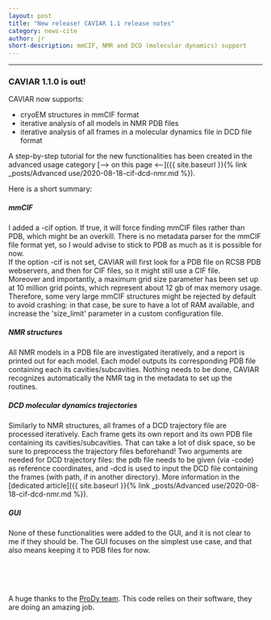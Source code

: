 ```yaml
---
layout: post
title: "New release! CAVIAR 1.1 release notes"
category: news-cite
author: jr
short-description: mmCIF, NMR and DCD (molecular dynamics) support
---
```


-----

### CAVIAR 1.1.0 is out!  

CAVIAR now supports:
 - cryoEM structures in mmCIF format
 - iterative analysis of all models in NMR PDB files
 - iterative analysis of all frames in a molecular dynamics file in DCD file format

A step-by-step tutorial for the new functionalities has been created in the advanced usage category [--> on this page <--]({{ site.baseurl }}{% link _posts/Advanced use/2020-08-18-cif-dcd-nmr.md %}).

Here is a short summary:

##### mmCIF
I added a -cif option. If true, it will force finding mmCIF files rather than PDB, which might be an overkill. There is no metadata parser for the mmCIF file format yet, so I would advise to stick to PDB as much as it is possible for now.  
If the option -cif is not set, CAVIAR will first look for a PDB file on RCSB PDB webservers, and then for CIF files, so it might still use a CIF file.  
Moreover and importantly, a maximum grid size parameter has been set up at 10 million grid points, which represent about 12 gb of max memory usage. Therefore, some very large mmCIF structures might be rejected by default to avoid crashing: in that case, be sure to have a lot of RAM available, and increase the 'size_limit' parameter in a custom configuration file.  

##### NMR structures
All NMR models in a PDB file are investigated iteratively, and a report is printed out for each model. Each model outputs its corresponding PDB file containing each its cavities/subcavities. Nothing needs to be done, CAVIAR recognizes automatically the NMR tag in the metadata to set up the routines.  

##### DCD molecular dynamics trajectories
Similarly to NMR structures, all frames of a DCD trajectory file are processed iteratively. Each frame gets its own report and its own PDB file containing its cavities/subcavities. That can take a lot of disk space, so be sure to preprocess the trajectory files beforehand! Two arguments are needed for DCD trajectory files: the pdb file needs to be given (via -code) as reference coordinates, and -dcd is used to input the DCD file containing the frames (with path, if in another directory). More information in the [dedicated article]({{ site.baseurl }}{% link _posts/Advanced use/2020-08-18-cif-dcd-nmr.md %}).  

##### GUI
None of these functionalities were added to the GUI, and it is not clear to me if they should be. The GUI focuses on the simplest use case, and that also means keeping it to PDB files for now.  

<br><br><br>

A huge thanks to the [ProDy team](https://github.com/prody/ProDy). This code relies on their software, they are doing an amazing job.